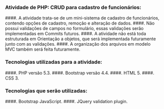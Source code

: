 ### Atividade de PHP: CRUD para cadastro de funcionários:
 ####. A atividade trata-se de um mini-sistema de cadastro de funcionários, contendo opções de cadastro, remoção e alteração de dados.
 ####. Não possui validações de campos no formulário, essas validações serão implementadas em Commits futuros.
 ####. A atividade não está toda estruturada em Orientação a objetos, que será implementada futuramente junto com as validações.
 ####. A organização dos arquivos em modelo MVC também será feita futuramente.
    
### Tecnologias utilizadas para a atividade:
   ####. PHP versão 5.3.
   ####. Bootstrap versão 4.4.
   ####. HTML 5.
   ####. CSS 3.
    
### Tecnologias que serão utilizadas:
   ####. Bootstrap JavaScript. 
   ####. JQuery validation plugin.
    
    
    
